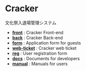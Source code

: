 # Cracker
文化祭入退場管理システム

- **[front](https://github.com/cracker-system/front)** : Cracker Front-end
- **[back](https://github.com/cracker-system/back)** : Cracker Back-end
- **[form](https://github.com/cracker-system/form)** : Application form for guests
- **[web-ticket](https://github.com/cracker-system/web-ticket)** : Cracker web ticket
- **[reg](https://github.com/cracker-system/reg)** : User registration form
- **[docs](https://github.com/cracker-system/docs)** : Documents for developers
- **[manual](https://github.com/cracker-system/manual)** : Manuals for users
